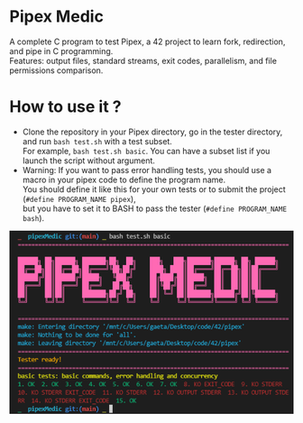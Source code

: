 # Pipex Medic
A complete C program to test Pipex, a 42 project to learn fork, redirection, and pipe in C programming. \
Features: output files, standard streams, exit codes, parallelism, and file permissions comparison.

# How to use it ?
- Clone the repository in your Pipex directory, go in the tester directory, and run `bash test.sh` with a test subset. \
  For example, `bash test.sh basic`. You can have a subset list if you launch the script without argument.
- Warning: If you want to pass error handling tests, you should use a macro in your pipex code to define the program name. \
  You should define it like this for your own tests or to submit the project (`#define PROGRAM_NAME pipex`), \
  but you have to set it to BASH to pass the tester (`#define PROGRAM_NAME bash`).

![output](/assets/output2.png)
